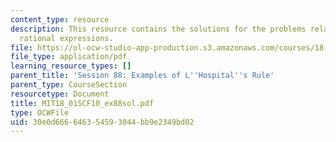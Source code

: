 ```yaml
---
content_type: resource
description: This resource contains the solutions for the problems related to the
  rational expressions.
file: https://ol-ocw-studio-app-production.s3.amazonaws.com/courses/18-01sc-single-variable-calculus-fall-2010/30e0d666646354593044bb9e2349bd02_MIT18_01SCF10_ex88sol.pdf
file_type: application/pdf
learning_resource_types: []
parent_title: 'Session 88: Examples of L''Hospital''s Rule'
parent_type: CourseSection
resourcetype: Document
title: MIT18_01SCF10_ex88sol.pdf
type: OCWFile
uid: 30e0d666-6463-5459-3044-bb9e2349bd02
---
```

